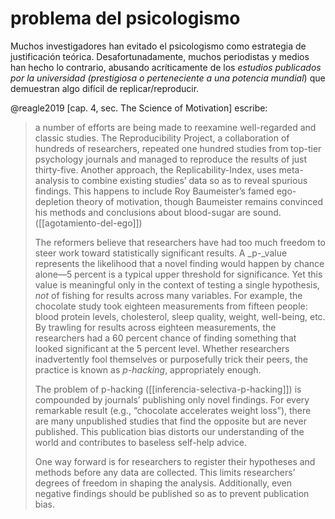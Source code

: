 # problema del psicologismo
Muchos investigadores han evitado el psicologismo como estrategia de justificación teórica. Desafortunadamente, muchos periodistas y medios han hecho lo contrario, abusando acríticamente de los *estudios publicados por la universidad (prestigiosa o perteneciente a una potencia mundial*) que demuestran algo difícil de replicar/reproducir.

@reagle2019 [cap. 4, sec. The Science of Motivation] escribe:

>a number of efforts are being made to reexamine well-regarded and classic studies. The Reproducibility Project, a collaboration of hundreds of researchers, repeated one hundred studies from top-tier psychology journals and managed to reproduce the results of just thirty-five. Another approach, the Replicability-Index, uses meta-analysis to combine existing studies’ data so as to reveal spurious findings. This happens to include Roy Baumeister’s famed ego-depletion theory of motivation, though Baumeister remains convinced his methods and conclusions about blood-sugar are sound. ([[agotamiento-del-ego]])
>
>The reformers believe that researchers have had too much freedom to steer work toward statistically significant results. A _p-_value represents the likelihood that a novel finding would happen by chance alone—5 percent is a typical upper threshold for significance. Yet this value is meaningful only in the context of testing a single hypothesis, _not_ of fishing for results across many variables. For example, the chocolate study took eighteen measurements from fifteen people: blood protein levels, cholesterol, sleep quality, weight, well-being, etc. By trawling for results across eighteen measurements, the researchers had a 60 percent chance of finding something that looked significant at the 5 percent level. Whether researchers inadvertently fool themselves or purposefully trick their peers, the practice is known as _p-hacking_, appropriately enough.
>
>The problem of p-hacking ([[inferencia-selectiva-p-hacking]]) is compounded by journals’ publishing only novel findings. For every remarkable result (e.g., “chocolate accelerates weight loss”), there are many unpublished studies that find the opposite but are never published. This publication bias distorts our understanding of the world and contributes to baseless self-help advice.
>
>One way forward is for researchers to register their hypotheses and methods before any data are collected. This limits researchers’ degrees of freedom in shaping the analysis. Additionally, even negative findings should be published so as to prevent publication bias.